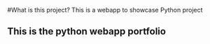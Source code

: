 #What is this project?
This is a webapp to showcase Python project
## This is the python webapp portfolio